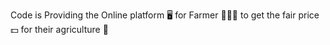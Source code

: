 Code is Providing the Online platform 🖥️ for Farmer 👨🏼‍🌾 to get the fair price 💵 for their agriculture 🌾
